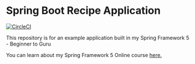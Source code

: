 # Spring Boot Recipe Application

[![CircleCI](https://circleci.com/gh/dhohle/spring5-recipe-app.svg?style=svg)](https://circleci.com/gh/dhohle/spring5-recipe-app)

This repository is for an example application built in my Spring Framework 5 - Beginner to Guru

You can learn about my Spring Framework 5 Online
course [here.](https://go.springframework.guru/spring-framework-5-online-course)
